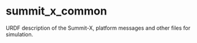 # summit_x_common
  URDF description of the Summit-X, platform messages and other files for simulation.
